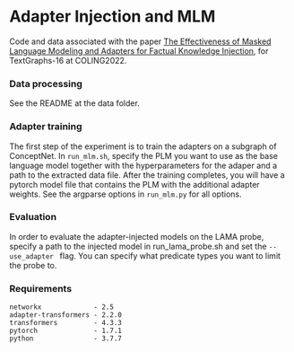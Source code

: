 # Adapter Injection and MLM

Code and data associated with the paper [The Effectiveness of Masked Language Modeling and Adapters for Factual Knowledge Injection](https://arxiv.org/abs/2210.00907), for TextGraphs-16 at COLING2022. 

### Data processing

See the README at the data folder.

### Adapter training

The first step of the experiment is to train the adapters on a subgraph of ConceptNet. In ```run_mlm.sh```, specify the PLM you want to use as the base language model together with the hyperparameters for the adaper and a path to the extracted data file. After the training completes, you will have a pytorch model file that contains the PLM with the additional adapter weights. See the argparse options in ```run_mlm.py``` for all options.

### Evaluation

In order to evaluate the adapter-injected models on the LAMA probe, specify a path to the injected model in run_lama_probe.sh and set the ```--use_adapter ``` flag. You can specify what predicate types you want to limit the probe to.

### Requirements

```
networkx             - 2.5
adapter-transformers - 2.2.0
transformers         - 4.3.3
pytorch              - 1.7.1
python               - 3.7.7
```

